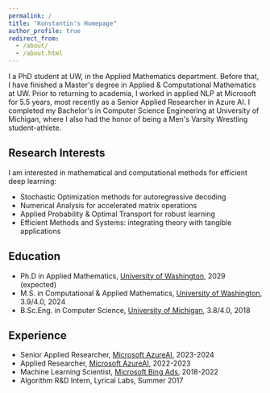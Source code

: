```yaml
---
permalink: /
title: "Konstantin's Homepage"
author_profile: true
redirect_from: 
  - /about/
  - /about.html
---
```


I a PhD student at UW, in the Applied Mathematics department. Before that, I have finished a Master's degree in Applied & Computational Mathematics at UW. Prior to returning to academia, I worked in applied NLP at Microsoft for 5.5 years, most recently as a Senior Applied Researcher in Azure AI. I completed my Bachelor's in Computer Science Engineering at University of Michigan, where I also had the honor of being a Men's Varsity Wrestling student-athlete.

## Research Interests

I am interested in mathematical and computational methods for efficient deep learning:
- Stochastic Optimization methods for autoregressive decoding
- Numerical Analysis for accelerated matrix operations
- Applied Probability & Optimal Transport for robust learning
- Efficient Methods and Systems: integrating theory with tangible applications

## Education
* Ph.D in Applied Mathematics, [University of Washington](https://amath.washington.edu/), 2029 (expected)
* M.S. in Computational & Applied Mathematics, [University of Washington](https://amath.washington.edu/), 3.9/4.0, 2024
* B.Sc.Eng. in Computer Science, [University of Michigan](https://www.engin.umich.edu/), 3.8/4.0, 2018

## Experience
* Senior Applied Researcher, [Microsoft AzureAI](https://azure.microsoft.com/en-us/solutions/ai/), 2023-2024
* Applied Researcher, [Microsoft AzureAI](https://azure.microsoft.com/en-us/solutions/ai/), 2022-2023
* Machine Learning Scientist, [Microsoft Bing Ads](https://ads.microsoft.com/), 2018-2022
* Algorithm R&D Intern, Lyrical Labs, Summer 2017

